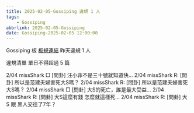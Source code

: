 ```yaml
---
title: 2025-02-05-Gossiping 違規 1 人
tags:
    - Gossiping
abbrlink: 2025-02-05-Gossiping
date: Gossiping-2025-02-05 12:00:00
---
```

Gossiping 板 [板規連結](https://www.ptt.cc/bbs/Gossiping/M.1637425085.A.07D.html)
昨天違規 1 人
<!-- more -->

違規清單
單日不得超過 5 篇

2/04 missShark □ [問卦] 汪小菲不是三十號就知道快…
2/04 missShark R: [問卦] 所以是范建夫婦害死大S嗎？
2/04 missShark R: [問卦] 所以是范建夫婦害死大S嗎？
2/04 missShark □ [問卦] 大S的死亡，誰是最大受益…
2/04 missShark R: [問卦] 大S這麼有錢 怎麼就這樣死…
2/04 missShark R: [問卦] 大S 跟 黑人交往了7年？